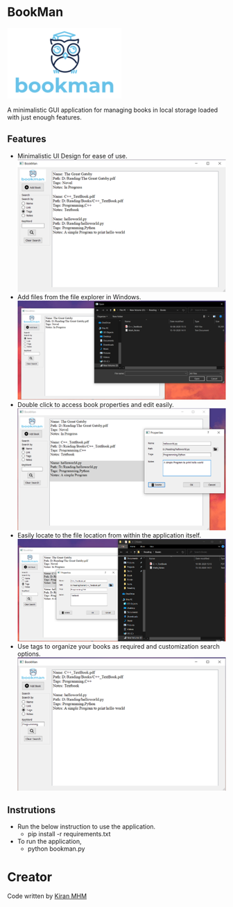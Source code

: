 # BookMan
![Icon](./Icons/logo.png)

A minimalistic GUI application for managing books in local storage loaded with just enough features.
## Features
* Minimalistic UI Design for ease of use.
![Img](./Screenshots/UI.png)
* Add files from the file explorer in Windows.
![Img](./Screenshots/Add_File.png)
* Double click to access book properties and edit easily.
![Img](./Screenshots/Properties.png)
* Easily locate to the file location from within the application itself.
![Img](./Screenshots/Access.png)
* Use tags to organize your books as required and customization search options.
![Img](./Screenshots/Tags.png)

## Instrutions
* Run the below instruction to use the application.
    * pip install -r requirements.txt
* To run the application,
    * python bookman.py

# Creator
Code written by [Kiran MHM](https://github.com/GoluffyxD)

